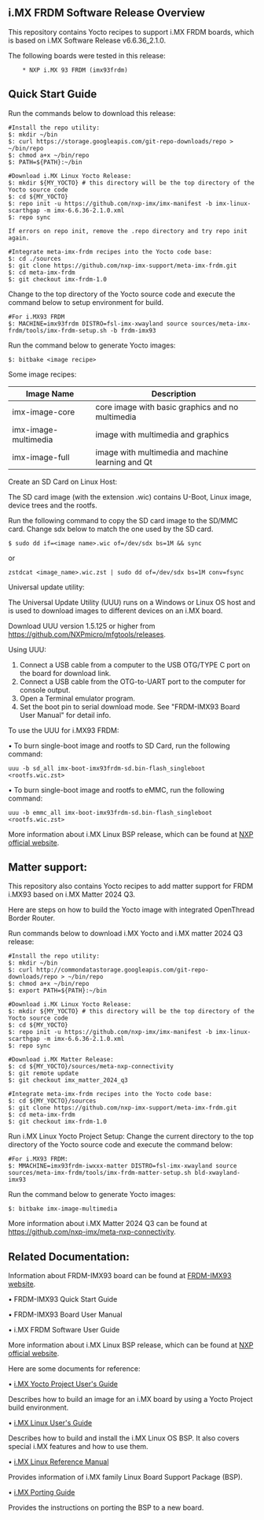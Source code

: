 i.MX FRDM Software Release Overview
-----------------------------------

This repository contains Yocto recipes to support i.MX FRDM boards, which is based on i.MX Software Release v6.6.36_2.1.0.

The following boards were tested in this release:

        * NXP i.MX 93 FRDM (imx93frdm)


Quick Start Guide
-----------------
Run the commands below to download this release:

```
#Install the repo utility:
$: mkdir ~/bin
$: curl https://storage.googleapis.com/git-repo-downloads/repo > ~/bin/repo
$: chmod a+x ~/bin/repo
$: PATH=${PATH}:~/bin

#Download i.MX Linux Yocto Release:
$: mkdir ${MY_YOCTO} # this directory will be the top directory of the Yocto source code
$: cd ${MY_YOCTO}
$: repo init -u https://github.com/nxp-imx/imx-manifest -b imx-linux-scarthgap -m imx-6.6.36-2.1.0.xml
$: repo sync

If errors on repo init, remove the .repo directory and try repo init again.

#Integrate meta-imx-frdm recipes into the Yocto code base:
$: cd ./sources
$: git clone https://github.com/nxp-imx-support/meta-imx-frdm.git
$: cd meta-imx-frdm
$: git checkout imx-frdm-1.0
```

Change to the top directory of the Yocto source code and execute the command below to setup environment for build.
```
#For i.MX93 FRDM
$: MACHINE=imx93frdm DISTRO=fsl-imx-xwayland source sources/meta-imx-frdm/tools/imx-frdm-setup.sh -b frdm-imx93
```

Run the command below to generate Yocto images:
```
$: bitbake <image recipe>
```

Some image recipes:

Image Name           | Description
---------------------|---------------------------------------------------
imx-image-core       | core image with basic graphics and no multimedia
imx-image-multimedia | image with multimedia and graphics
imx-image-full       | image with multimedia and machine learning and Qt



Create an SD Card on Linux Host:

The SD card image (with the extension .wic) contains U-Boot, Linux image, device trees and the rootfs.

Run the following command to copy the SD card image to the SD/MMC card. Change sdx below to match the one used by the SD card.
```
$ sudo dd if=<image name>.wic of=/dev/sdx bs=1M && sync
```
or
```
zstdcat <image_name>.wic.zst | sudo dd of=/dev/sdx bs=1M conv=fsync
```

Universal update utility:

The Universal Update Utility (UUU) runs on a Windows or Linux OS host and is used to download images to different devices on an i.MX board.

Download UUU version 1.5.125 or higher from https://github.com/NXPmicro/mfgtools/releases.

Using UUU:
1. Connect a USB cable from a computer to the USB OTG/TYPE C port on the board for download link.
2. Connect a USB cable from the OTG-to-UART port to the computer for console output.
3. Open a Terminal emulator program.
4. Set the boot pin to serial download mode. See "FRDM-IMX93 Board User Manual" for detail info.

To use the UUU for i.MX93 FRDM:

• To burn single-boot image and rootfs to SD Card, run the following command:
```
uuu -b sd_all imx-boot-imx93frdm-sd.bin-flash_singleboot <rootfs.wic.zst>
```
• To burn single-boot image and rootfs to eMMC, run the following command:
```
uuu -b emmc_all imx-boot-imx93frdm-sd.bin-flash_singleboot <rootfs.wic.zst>
```

More information about i.MX Linux BSP release, which can be found at [NXP official website](http://www.nxp.com/imxlinux).


Matter support:
---------------
This repository also contains Yocto recipes to add  matter support for FRDM i.MX93 based on i.MX Matter 2024 Q3.

Here are steps on how to build the Yocto image with integrated OpenThread Border Router.

Run commands below to download i.MX Yocto and i.MX matter 2024 Q3 release:
```
#Install the repo utility:
$: mkdir ~/bin
$: curl http://commondatastorage.googleapis.com/git-repo-downloads/repo > ~/bin/repo
$: chmod a+x ~/bin/repo
$: export PATH=${PATH}:~/bin

#Download i.MX Linux Yocto Release:
$: mkdir ${MY_YOCTO} # this directory will be the top directory of the Yocto source code
$: cd ${MY_YOCTO}
$: repo init -u https://github.com/nxp-imx/imx-manifest -b imx-linux-scarthgap -m imx-6.6.36-2.1.0.xml
$: repo sync

#Download i.MX Matter Release:
$: cd ${MY_YOCTO}/sources/meta-nxp-connectivity
$: git remote update
$: git checkout imx_matter_2024_q3

#Integrate meta-imx-frdm recipes into the Yocto code base:
$: cd ${MY_YOCTO}/sources
$: git clone https://github.com/nxp-imx-support/meta-imx-frdm.git
$: cd meta-imx-frdm
$: git checkout imx-frdm-1.0
```

Run i.MX Linux Yocto Project Setup:
Change the current directory to the top directory of the Yocto source code and execute the command below:

```
#For i.MX93 FRDM:
$: MMACHINE=imx93frdm-iwxxx-matter DISTRO=fsl-imx-xwayland source sources/meta-imx-frdm/tools/imx-frdm-matter-setup.sh bld-xwayland-imx93
```

Run the command below to generate Yocto images:
```
$: bitbake imx-image-multimedia
```

More information about i.MX Matter 2024 Q3 can be found at https://github.com/nxp-imx/meta-nxp-connectivity.


Related Documentation:
----------------------

Information about FRDM-IMX93 board can be found at [FRDM-IMX93 website](https://www.nxp.com/design/design-center/development-boards-and-designs/FRDM-IMX93).

• FRDM-IMX93 Quick Start Guide

• FRDM-IMX93 Board User Manual

• i.MX FRDM Software User Guide


More information about i.MX Linux BSP release, which can be found at [NXP official website](http://www.nxp.com/imxlinux).

Here are some documents for reference:

• [i.MX Yocto Project User's Guide](https://www.nxp.com/docs/en/user-guide/IMX_YOCTO_PROJECT_USERS_GUIDE.pdf)

Describes how to build an image for an i.MX board by using a Yocto Project build environment.

• [i.MX Linux User's Guide](https://www.nxp.com/docs/en/user-guide/IMX_LINUX_USERS_GUIDE.pdf)

Describes how to build and install the i.MX Linux OS BSP. It also covers special i.MX features and how to use them.

• [i.MX Linux Reference Manual](https://www.nxp.com/docs/en/reference-manual/IMX_REFERENCE_MANUAL.pdf)

Provides information of i.MX family Linux Board Support Package (BSP).

• [i.MX Porting Guide](https://www.nxp.com/docs/en/user-guide/IMX_PORTING_GUIDE.pdf)

Provides the instructions on porting the BSP to a new board.

